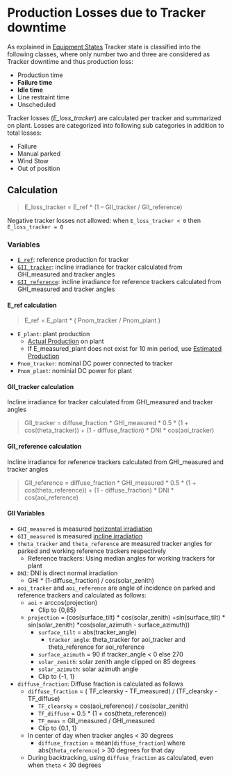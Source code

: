 # Production Losses due to Tracker downtime

As explained in [Equipment States](../../../data_collection/equipment_states/) Tracker state is classified into the following classes, where only number two and three are considered as Tracker downtime and thus production loss:
- Production time
- __Failure time__
- __Idle time__
- Line restraint time
- Unscheduled

Tracker losses (*E_loss_tracker*) are calculated per tracker and summarized on plant. Losses are categorized into following sub categories in addition to total losses:
-	Failure
-	Manual parked
-	Wind Stow
-	Out of position

## Calculation
> E_loss_tracker  = E_ref  *  (1 – GII_tracker / GII_reference)

Negative tracker losses not allowed: when `E_loss_tracker < 0` then `E_loss_tracker = 0`

### Variables
- [`E_ref`](#e_ref-calculation): reference production for tracker
- [`GII_tracker`](#gii_tracker-calculation): incline irradiance for tracker calculated from GHI_measured and tracker angles
- [`GII_reference`](#e_ref-calculation): incline irradiance for reference trackers calculated from GHI_measured and tracker angles

#### E_ref calculation
> E_ref = E_plant * ( Pnom_tracker /  Pnom_plant )

- `E_plant`: plant production
    - [Actual Production](../yield_and_weather/production.md) on plant
    - If E_measured_plant does not exist for 10 min period, use [Estimated Production](../yield_and_weather/estimated_production.md) 
- `Pnom_tracker`: nominal DC power connected to tracker
- `Pnom_plant`: nominial DC power for plant

#### GII_tracker calculation
Incline irradiance for tracker calculated from GHI_measured and tracker angles
> GII_tracker = diffuse_fraction * GHI_measured * 0.5 * (1 + cos(theta_tracker)) + (1 - diffuse_fraction) * DNI * cos(aoi_tracker)

#### GII_reference calculation
Incline irradiance for reference trackers calculated from GHI_measured and tracker angles
> GII_reference = diffuse_fraction * GHI_measured * 0.5 * (1 + cos(theta_reference)) + (1 - diffuse_fraction) * DNI * cos(aoi_reference)

#### GII Variables
- `GHI_measured` is measured [horizontal irradiation](../yield_and_weather/irradiation.md)
- `GII_measured` is measured [incline irradiation](../yield_and_weather/irradiation.md)
- `theta_tracker` and `theta_reference` are measured tracker angles for parked and working reference trackers respectively
    - Reference trackers: Using median angles for working trackers for plant
- `DNI`: DNI is direct normal irradiation
    - GHI * (1-diffuse_fraction) / cos(solar_zenith)
- `aoi_tracker` and `aoi_reference` are angle of incidence on parked and reference trackers and calculated as follows: 
    - `aoi` = arccos(projection)
        - Clip to {0,85}
    - `projection` =  (cos(surface_tilt) * cos(solar_zenith) +sin(surface_tilt) * sin(solar_zenith) *cos(solar_azimuth - surface_azimuth))
        - `surface_tilt` = abs(tracker_angle)
            - `tracker_angle`: theta_tracker for aoi_tracker and theta_reference for aoi_reference
        - `surface_azimuth` = 90 if tracker_angle < 0 else 270
        - `solar_zenith`: solar zenith angle clipped on 85 degrees
        - `solar_azimuth`: solar azimuth angle
        - Clip to {-1, 1}
- `diffuse_fraction`: Diffuse fraction is calculated as follows 
    - `diffuse_fraction` = ( TF_clearsky - TF_measured) / (TF_clearsky - TF_diffuse)
        - `TF_clearsky` = cos(aoi_reference) / cos(solar_zenith)
        - `TF_diffuse` = 0.5 * (1 + cos(theta_reference))
        - `TF_meas` = GII_measured / GHI_measured
        - Clip to {0.1, 1}
    - In center of day when tracker angles < 30 degrees
        - `diffuse_fraction` = mean(`diffuse_fraction`) where abs(`theta_reference`) > 30 degrees for that day
    - During backtracking, using `diffuse_fraction` as calculated, even when `theta` < 30 degrees